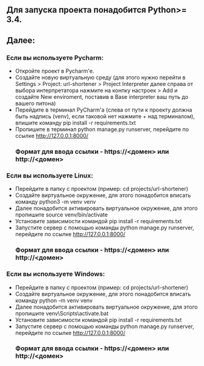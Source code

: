 ## Для запуска проекта понадобится Python>= 3.4.
## Далее:

### Если вы используете Pycharm:
- Откройте проект в Pycharm'e.
- Создайте новую виртуальную среду (для этого нужно перейти в Settings > Project: url-shortener > Project Interpreter
  далее справа от выбора интерпретатора нажмите на конпку настроек > Add и создайте New enviroment, поставив в Base interpreter
  ваш путь до вашего питона)
- Перейдите в терминал PyCharm'a (слева от пути к проекту должна быть надпись (venv), если таковой нет нажмите + над терминалом),
  впишите команду pip install -r requirements.txt
- Пропишите в терминал python manage.py runserver, перейдите по ссылке http://127.0.0.1:8000/
  ### Формат для ввода ссылки - https://<домен> или http://<домен>


### Если вы используете Linux:
- Перейдите в папку с проектом (пример: cd projects/url-shortener)
- Создайте виртуальное окружение, для этого понадобится вписать команду python3 -m venv venv 
- Далее понадобится активировать виртуальное окружение, для этого пропишите source venv/bin/activate
- Установите зависимости командой pip install -r requirements.txt
- Запустите сервер с помощью команды python manage.py runserver, перейдите по ссылке http://127.0.0.1:8000/
  ### Формат для ввода ссылки - https://<домен> или http://<домен>

### Если вы используете Windows:
- Перейдите в папку с проектом (пример: cd projects/url-shortener)
- Создайте виртуальное окружение, для этого понадобится вписать команду python -m venv venv 
- Далее понадобится активировать виртуальное окружение, для этого пропишите venv\Scripts\activate.bat
- Установите зависимости командой pip install -r requirements.txt
- Запустите сервер с помощью команды python manage.py runserver, перейдите по ссылке http://127.0.0.1:8000/
  ### Формат для ввода ссылки - https://<домен> или http://<домен>
